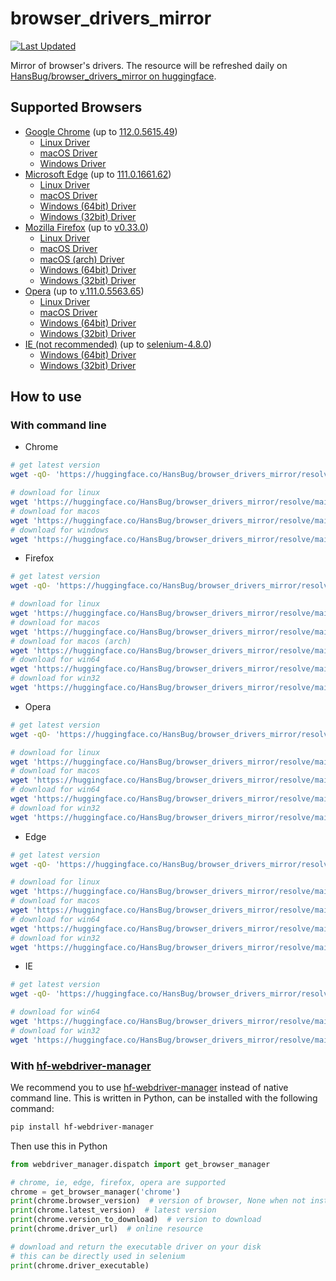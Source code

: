 # browser_drivers_mirror

[![Last Updated](https://img.shields.io/endpoint?url=https://gist.githubusercontent.com/HansBug/4ff4fe9d279fa2bc2cef37fec8cde822/raw/data_last_update.json)](https://huggingface.co/HansBug/browser_drivers_mirror)

Mirror of browser's drivers. The resource will be refreshed daily
on [HansBug/browser_drivers_mirror on huggingface](https://huggingface.co/HansBug/browser_drivers_mirror).

## Supported Browsers

* [Google Chrome](https://huggingface.co/HansBug/browser_drivers_mirror/tree/main/google) (up
  to [112.0.5615.49](https://huggingface.co/HansBug/browser_drivers_mirror/tree/main/google/112.0.5615.49))
    * [Linux Driver](https://huggingface.co/HansBug/browser_drivers_mirror/resolve/main/google/111.0.5563.64/chromedriver_linux64.zip)
    * [macOS Driver](https://huggingface.co/HansBug/browser_drivers_mirror/resolve/main/google/112.0.5615.49/chromedriver_mac64.zip)
    * [Windows Driver](https://huggingface.co/HansBug/browser_drivers_mirror/resolve/main/google/112.0.5615.49/chromedriver_win32.zip)
* [Microsoft Edge](https://huggingface.co/HansBug/browser_drivers_mirror/tree/main/edge) (up
  to [111.0.1661.62](https://huggingface.co/HansBug/browser_drivers_mirror/tree/main/edge/111.0.1661.62))
    * [Linux Driver](https://huggingface.co/HansBug/browser_drivers_mirror/resolve/main/edge/111.0.1661.62/edgedriver_linux64.zip)
    * [macOS Driver](https://huggingface.co/HansBug/browser_drivers_mirror/resolve/main/edge/111.0.1661.62/edgedriver_mac64.zip)
    * [Windows (64bit) Driver](https://huggingface.co/HansBug/browser_drivers_mirror/resolve/main/edge/111.0.1661.62/edgedriver_win64.zip)
    * [Windows (32bit) Driver](https://huggingface.co/HansBug/browser_drivers_mirror/resolve/main/edge/111.0.1661.62/edgedriver_win32.zip)
* [Mozilla Firefox](https://huggingface.co/HansBug/browser_drivers_mirror/tree/main/firefox) (up
  to [v0.33.0](https://huggingface.co/HansBug/browser_drivers_mirror/tree/main/firefox/v0.33.0))
    * [Linux Driver](https://huggingface.co/HansBug/browser_drivers_mirror/resolve/main/firefox/v0.33.0/geckodriver-v0.33.0-linux64.tar.gz)
    * [macOS Driver](https://huggingface.co/HansBug/browser_drivers_mirror/resolve/main/firefox/v0.33.0/geckodriver-v0.33.0-macos.tar.gz)
    * [macOS (arch) Driver](https://huggingface.co/HansBug/browser_drivers_mirror/resolve/main/firefox/v0.33.0/geckodriver-v0.33.0-macos-aarch64.tar.gz)
    * [Windows (64bit) Driver](https://huggingface.co/HansBug/browser_drivers_mirror/resolve/main/firefox/v0.33.0/geckodriver-v0.33.0-win64.zip)
    * [Windows (32bit) Driver](https://huggingface.co/HansBug/browser_drivers_mirror/resolve/main/firefox/v0.33.0/geckodriver-v0.33.0-win32.zip)
* [Opera](https://huggingface.co/HansBug/browser_drivers_mirror/tree/main/opera) (up
  to [v.111.0.5563.65](https://huggingface.co/HansBug/browser_drivers_mirror/tree/main/opera/v.111.0.5563.65))
    * [Linux Driver](https://huggingface.co/HansBug/browser_drivers_mirror/resolve/main/opera/v.111.0.5563.65/operadriver_linux64.zip)
    * [macOS Driver](https://huggingface.co/HansBug/browser_drivers_mirror/resolve/main/opera/v.111.0.5563.65/operadriver_mac64.zip)
    * [Windows (64bit) Driver](https://huggingface.co/HansBug/browser_drivers_mirror/resolve/main/opera/v.111.0.5563.65/operadriver_win64.zip)
    * [Windows (32bit) Driver](https://huggingface.co/HansBug/browser_drivers_mirror/resolve/main/opera/v.111.0.5563.65/operadriver_win32.zip)
* [IE (not recommended)](https://huggingface.co/HansBug/browser_drivers_mirror/tree/main/ie) (up
  to [selenium-4.8.0](https://huggingface.co/HansBug/browser_drivers_mirror/tree/main/ie/selenium-4.8.0))
    * [Windows (64bit) Driver](https://huggingface.co/HansBug/browser_drivers_mirror/resolve/main/ie/selenium-4.8.0/IEDriverServer_x64_4.8.0.zip)
    * [Windows (32bit) Driver](https://huggingface.co/HansBug/browser_drivers_mirror/resolve/main/ie/selenium-4.8.0/IEDriverServer_Win32_4.8.0.zip)

## How to use

### With command line

* Chrome

```bash
# get latest version
wget -qO- 'https://huggingface.co/HansBug/browser_drivers_mirror/resolve/main/google/LATEST_RELEASE'

# download for linux
wget 'https://huggingface.co/HansBug/browser_drivers_mirror/resolve/main/google/111.0.5563.64/chromedriver_linux64.zip'
# download for macos
wget 'https://huggingface.co/HansBug/browser_drivers_mirror/resolve/main/google/112.0.5615.49/chromedriver_mac64.zip'
# download for windows
wget 'https://huggingface.co/HansBug/browser_drivers_mirror/resolve/main/google/112.0.5615.49/chromedriver_win32.zip'
```

* Firefox

```bash
# get latest version
wget -qO- 'https://huggingface.co/HansBug/browser_drivers_mirror/resolve/main/firefox/LATEST_RELEASE'

# download for linux
wget 'https://huggingface.co/HansBug/browser_drivers_mirror/resolve/main/firefox/v0.33.0/geckodriver-v0.33.0-linux64.tar.gz'
# download for macos
wget 'https://huggingface.co/HansBug/browser_drivers_mirror/resolve/main/firefox/v0.33.0/geckodriver-v0.33.0-macos.tar.gz'
# download for macos (arch)
wget 'https://huggingface.co/HansBug/browser_drivers_mirror/resolve/main/firefox/v0.33.0/geckodriver-v0.33.0-macos-aarch64.tar.gz'
# download for win64
wget 'https://huggingface.co/HansBug/browser_drivers_mirror/resolve/main/firefox/v0.33.0/geckodriver-v0.33.0-win64.zip'
# download for win32
wget 'https://huggingface.co/HansBug/browser_drivers_mirror/resolve/main/firefox/v0.33.0/geckodriver-v0.33.0-win32.zip'
```

* Opera

```bash
# get latest version
wget -qO- 'https://huggingface.co/HansBug/browser_drivers_mirror/resolve/main/opera/LATEST_RELEASE'

# download for linux
wget 'https://huggingface.co/HansBug/browser_drivers_mirror/resolve/main/opera/v.111.0.5563.65/operadriver_linux64.zip'
# download for macos
wget 'https://huggingface.co/HansBug/browser_drivers_mirror/resolve/main/opera/v.111.0.5563.65/operadriver_mac64.zip'
# download for win64
wget 'https://huggingface.co/HansBug/browser_drivers_mirror/resolve/main/opera/v.111.0.5563.65/operadriver_win64.zip'
# download for win32
wget 'https://huggingface.co/HansBug/browser_drivers_mirror/resolve/main/opera/v.111.0.5563.65/operadriver_win32.zip'
```

* Edge

```bash
# get latest version
wget -qO- 'https://huggingface.co/HansBug/browser_drivers_mirror/resolve/main/edge/LATEST_STABLE'

# download for linux
wget 'https://huggingface.co/HansBug/browser_drivers_mirror/resolve/main/edge/111.0.1661.62/edgedriver_linux64.zip'
# download for macos
wget 'https://huggingface.co/HansBug/browser_drivers_mirror/resolve/main/edge/111.0.1661.62/edgedriver_mac64.zip'
# download for win64
wget 'https://huggingface.co/HansBug/browser_drivers_mirror/resolve/main/edge/111.0.1661.62/edgedriver_win64.zip'
# download for win32
wget 'https://huggingface.co/HansBug/browser_drivers_mirror/resolve/main/edge/111.0.1661.62/edgedriver_win32.zip'
```

* IE

```bash
# get latest version
wget -qO- 'https://huggingface.co/HansBug/browser_drivers_mirror/resolve/main/ie/LATEST_RELEASE'

# download for win64
wget 'https://huggingface.co/HansBug/browser_drivers_mirror/resolve/main/ie/selenium-4.8.0/IEDriverServer_x64_4.8.0.zip'
# download for win32
wget 'https://huggingface.co/HansBug/browser_drivers_mirror/resolve/main/ie/selenium-4.8.0/IEDriverServer_Win32_4.8.0.zip'
```

### With [hf-webdriver-manager](https://github.com/HansBug/hf_webdriver_manager)

We recommend you to use [hf-webdriver-manager](https://github.com/HansBug/hf_webdriver_manager) instead of native
command line. This is written in Python, can be installed with the following command:

```bash
pip install hf-webdriver-manager
```

Then use this in Python

```python
from webdriver_manager.dispatch import get_browser_manager

# chrome, ie, edge, firefox, opera are supported
chrome = get_browser_manager('chrome')
print(chrome.browser_version)  # version of browser, None when not installed
print(chrome.latest_version)  # latest version
print(chrome.version_to_download)  # version to download
print(chrome.driver_url)  # online resource

# download and return the executable driver on your disk
# this can be directly used in selenium
print(chrome.driver_executable)
```

